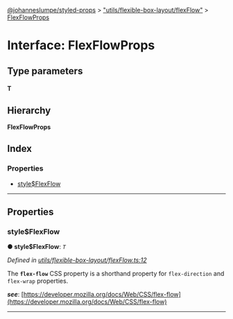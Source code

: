 [@johanneslumpe/styled-props](../README.md) > ["utils/flexible-box-layout/flexFlow"](../modules/_utils_flexible_box_layout_flexflow_.md) > [FlexFlowProps](../interfaces/_utils_flexible_box_layout_flexflow_.flexflowprops.md)

# Interface: FlexFlowProps

## Type parameters
#### T 
## Hierarchy

**FlexFlowProps**

## Index

### Properties

* [style$FlexFlow](_utils_flexible_box_layout_flexflow_.flexflowprops.md#style_flexflow)

---

## Properties

<a id="style_flexflow"></a>

###  style$FlexFlow

**● style$FlexFlow**: *`T`*

*Defined in [utils/flexible-box-layout/flexFlow.ts:12](https://github.com/johanneslumpe/styled-props/blob/8e709f1/src/utils/flexible-box-layout/flexFlow.ts#L12)*

The **`flex-flow`** CSS property is a shorthand property for `flex-direction` and `flex-wrap` properties.

*__see__*: [https://developer.mozilla.org/docs/Web/CSS/flex-flow](https://developer.mozilla.org/docs/Web/CSS/flex-flow)

___

